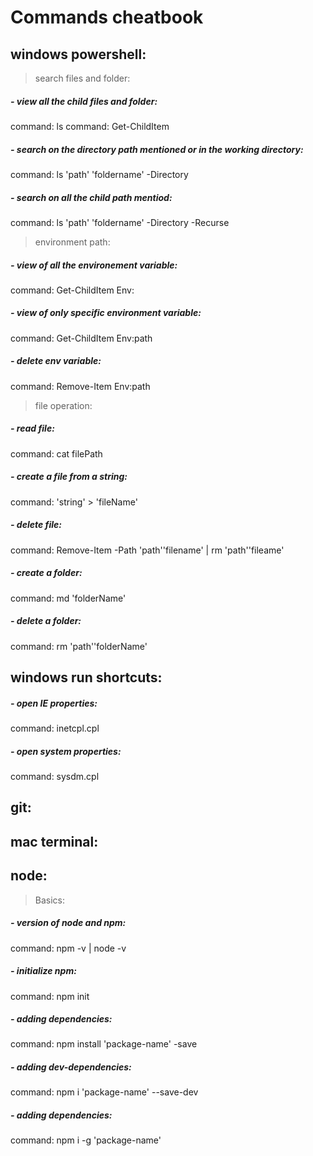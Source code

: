 # Commands cheatbook

## windows powershell:
> search files and folder:

##### - view all the child files and folder:
command: ls
command: Get-ChildItem

##### - search on the directory path mentioned or in the working directory:
command: ls 'path' 'foldername' -Directory
  
##### - search on all the child path mentiod:
command: ls 'path' 'foldername' -Directory -Recurse

> environment path:

##### - view of all the environement variable:
command: Get-ChildItem Env:

##### - view of only specific environment variable:
command: Get-ChildItem Env:path

##### - delete env variable:
command: Remove-Item Env:path

> file operation:

##### - read file:
command: cat filePath

##### - create a file from a string:
command: 'string' > 'fileName'

##### - delete file:
command: Remove-Item -Path 'path'\'filename' | rm 'path'\'fileame'

##### - create a folder:
command: md 'folderName'

##### - delete a folder:
command: rm 'path'\'folderName'




## windows run shortcuts:

##### - open IE properties:
command: inetcpl.cpl

##### - open system properties:
command: sysdm.cpl




## git:





## mac terminal:




## node:
> Basics:
##### - version of node and npm:
command: npm -v | node -v

##### - initialize npm:
command: npm init

##### - adding dependencies:
command: npm install 'package-name' -save

##### - adding dev-dependencies:
command: npm i 'package-name' --save-dev

##### - adding dependencies:
command: npm i -g 'package-name'